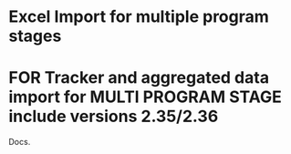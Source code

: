 # Excel Import for multiple program stages
  
  # FOR Tracker and aggregated data import for MULTI PROGRAM STAGE include versions 2.35/2.36
  
 Docs.